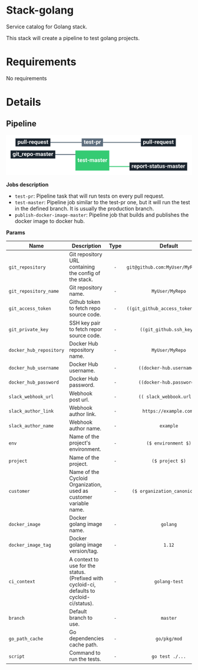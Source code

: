 # Stack-golang

Service catalog for Golang stack.

This stack will create a pipeline to test golang projects.

# Requirements

No requirements

# Details

## Pipeline

<img src="docs/pipeline.png" width="800">

**Jobs description**

  * `test-pr`: Pipeline task that will run tests on every pull request.
  * `test-master`: Pipeline job similar to the test-pr one, but it will run the test in the defined branch. It is usually the production branch.
  * `publish-docker-image-master`: Pipeline job that builds and publishes the docker image to docker hub.

**Params**

|Name|Description|Type|Default|Required|
|---|---|:---:|:---:|:---:|
|`git_repository`|Git repository URL containing the config of the stack.|`-`|`git@github.com:MyUser/MyRepo.git`|`True`|
|`git_repository_name`|Git repository name.|`-`|`MyUser/MyRepo`|`True`|
|`git_access_token`|Github token to fetch repo source code.|`-`|`((git_github_access_token.data))`|`True`|
|`git_private_key`|SSH key pair to fetch repor source code.|`-`|`((git_github.ssh_key))`|`True`|
|`docker_hub_repository`|Docker Hub repository name.|`-`|`MyUser/MyRepo`|`True`|
|`docker_hub_username`|Docker Hub username.|`-`|`((docker-hub.username))`|`True`|
|`docker_hub_password`|Docker Hub password.|`-`|`((docker-hub.password))`|`True`|
|`slack_webhook_url`|Webhook post url.|`-`|`(( slack_webbook.url ))`|`True`|
|`slack_author_link`|Webhook author link.|`-`|`https://example.com/`|`True`|
|`slack_author_name`|Webhook author name.|`-`|`example`|`True`|
|`env`|Name of the project's environment.|`-`|`($ environment $)`|`True`|
|`project`|Name of the project.|`-`|`($ project $)`|`True`|
|`customer`|Name of the Cycloid Organization, used as customer variable name.|`-`|`($ organization_canonical $)`|`True`|
|`docker_image`|Docker golang image name.|`-`|`golang`|`True`|
|`docker_image_tag`|Docker golang image version/tag.|`-`|`1.12`|`True`|
|`ci_context`|A context to use for the status. (Prefixed with cycloid-ci, defaults to cycloid-ci/status).|`-`|`golang-test`|`False`|
|`branch`|Default branch to use.|`-`|`master`|`True`|
|`go_path_cache`|Go dependencies cache path.|`-`|`go/pkg/mod`|`True`|
|`script`| Command to run the tests.|`-`|`go test ./...`|`True`|